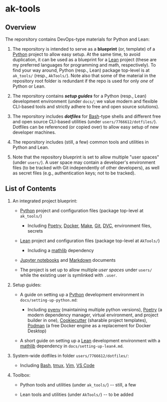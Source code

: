 # ak-tools

## Overview 

The reporsitory contains DevOps-type materials for Python and Lean:

1. The reporsitory is intended to serve as a __blueprint__ (or, template) of a [Python](https://www.python.org/) project to allow easy setup. At the same time, to avoid duplication, it can be used as a blueprint for a [Lean](https://lean-lang.org/) project (these are my preferred languages for programming and math, respectively). To find your way around, Python (resp., Lean) package top-level is at `ak_tools/` (resp., `AkTools/`). Note also that some of the material in the repository root folder is redundant if the repo is used for only *one* of Python or Lean.

1. The reporsitory contains ___setup guides___ for a Python (resp., Lean) development environment (under `docs/`; we value modern and flexible CLI-based tools and strictly adhere to free and open source solutions).

1. The reporsitory includes ___dotfiles___ for [Bash](https://www.gnu.org/software/bash/)-type shells and different free and open source CLI-based utilities (under `users/7766612/dotfiles/`). Dotfiles can be referenced (or copied over) to allow easy setup of new developer machines.

1. The reporsitory includes (still, a few) common tools and utilities in Python and Lean.

1. Note that the repository blueprint is set to allow multiple "user spaces" (under `users/`). A user space may contain a developer's environment files (to be tracked with Git independently of other developers), as well as secret files (e.g., authentication keys; not to be tracked).

## List of Contents

1. An integrated project blueprint:

    + [Python](https://www.python.org/) project and configuration files (package top-level at `ak_tools/`)

        - Including [Poetry](https://python-poetry.org/), [Docker](https://www.docker.com/), [Make](https://www.gnu.org/software/make/), [Git](https://git-scm.com/), [DVC](https://dvc.org/), environment files, secrets

    + [Lean](https://lean-lang.org/) project and configuration files (package top-level at `AkTools/`)

        - Including a [mathlib](https://leanprover-community.github.io/mathlib-overview.html) dependency

    + [Jupyter notebooks](https://jupyter.org/) and [Markdown](https://daringfireball.net/projects/markdown/) documents

    + The project is set up to allow multiple *user spaces* under `users/` while the existing user is symlinked with `.user`.

2. Setup guides:

    + A guide on setting up a [Python](https://www.python.org/) development environment in `docs/setting-up-python.md`:

        - Including [pyenv](https://github.com/pyenv/pyenv) (maintaining multiple python versions), [Poetry](https://python-poetry.org/) (a modern dependency manager, virtual environment, and project builder in one), [Cookiecutter](https://cookiecutter.readthedocs.io/en/stable/) (sharable project templates), [Podman](https://podman.io/) (a free Docker engine as a replacement for Docker Desktop)

    + A short guide on setting up a [Lean](https://lean-lang.org/) development environment with a [mathlib](https://leanprover-community.github.io/mathlib-overview.html) dependency in `docs/setting-up-lean4.md`.

3. System-wide dotfiles in folder `users/7766612/dotfiles/`:

    + Including [Bash](https://www.gnu.org/software/bash/), [tmux](https://github.com/tmux/tmux/wiki), [Vim](https://www.vim.org/), [VS Code](https://code.visualstudio.com/)

4. Toolbox:

    + Python tools and utilities (under `ak_tools/`) -- still, a few

    + Lean tools and utilities (under `AkTools/`) -- to be added

